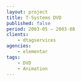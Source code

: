 ```yaml
---
layout: project
title: T-Systems DVD
published: false
period: 2003-05 – 2003-08
clients:
    - dtagservices
agencies:
    - elementar
tags:
    - DVD
    - Animation
---
```


